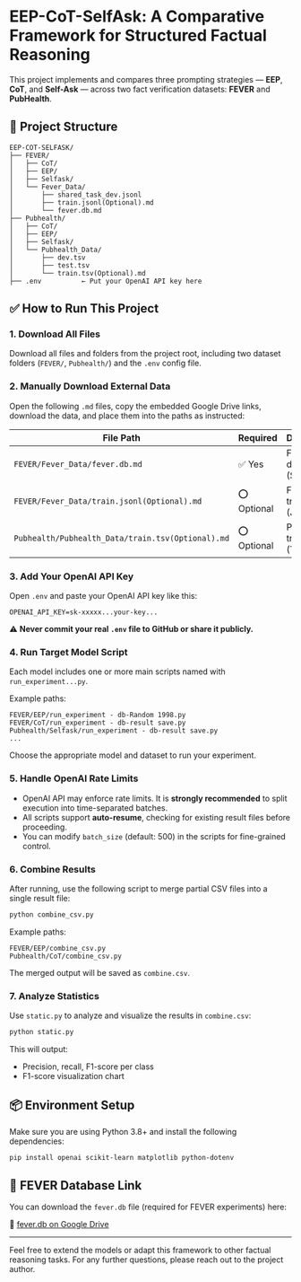 # EEP-CoT-SelfAsk: A Comparative Framework for Structured Factual Reasoning

This project implements and compares three prompting strategies — **EEP**, **CoT**, and **Self-Ask** — across two fact verification datasets: **FEVER** and **PubHealth**.

## 📁 Project Structure

```plaintext
EEP-COT-SELFASK/
├── FEVER/
│   ├── CoT/
│   ├── EEP/
│   ├── Selfask/
│   └── Fever_Data/
│       ├── shared_task_dev.jsonl
│       ├── train.jsonl(Optional).md
│       └── fever.db.md
├── Pubhealth/
│   ├── CoT/
│   ├── EEP/
│   ├── Selfask/
│   └── Pubhealth_Data/
│       ├── dev.tsv
│       ├── test.tsv
│       └── train.tsv(Optional).md
├── .env          ← Put your OpenAI API key here
```

## ✅ How to Run This Project

### 1. Download All Files

Download all files and folders from the project root, including two dataset folders (`FEVER/`, `Pubhealth/`) and the `.env` config file.

### 2. Manually Download External Data

Open the following `.md` files, copy the embedded Google Drive links, download the data, and place them into the paths as instructed:

| File Path                                      | Required | Description                        |
|------------------------------------------------|----------|------------------------------------|
| `FEVER/Fever_Data/fever.db.md`                 | ✅ Yes   | FEVER database (SQLite)            |
| `FEVER/Fever_Data/train.jsonl(Optional).md`    | ⭕ Optional | FEVER training set (JSONL)        |
| `Pubhealth/Pubhealth_Data/train.tsv(Optional).md` | ⭕ Optional | PubHealth training set (TSV)     |

### 3. Add Your OpenAI API Key

Open `.env` and paste your OpenAI API key like this:

```env
OPENAI_API_KEY=sk-xxxxx...your-key...
```

⚠️ **Never commit your real `.env` file to GitHub or share it publicly.**

### 4. Run Target Model Script

Each model includes one or more main scripts named with `run_experiment...py`.

Example paths:

```plaintext
FEVER/EEP/run_experiment - db-Random 1998.py
FEVER/CoT/run_experiment - db-result save.py
Pubhealth/Selfask/run_experiment - db-result save.py
...
```

Choose the appropriate model and dataset to run your experiment.

### 5. Handle OpenAI Rate Limits

- OpenAI API may enforce rate limits. It is **strongly recommended** to split execution into time-separated batches.
- All scripts support **auto-resume**, checking for existing result files before proceeding.
- You can modify `batch_size` (default: 500) in the scripts for fine-grained control.

### 6. Combine Results

After running, use the following script to merge partial CSV files into a single result file:

```bash
python combine_csv.py
```

Example paths:

```plaintext
FEVER/EEP/combine_csv.py
Pubhealth/CoT/combine_csv.py
```

The merged output will be saved as `combine.csv`.

### 7. Analyze Statistics

Use `static.py` to analyze and visualize the results in `combine.csv`:

```bash
python static.py
```

This will output:

- Precision, recall, F1-score per class
- F1-score visualization chart

## 📦 Environment Setup

Make sure you are using Python 3.8+ and install the following dependencies:

```bash
pip install openai scikit-learn matplotlib python-dotenv
```

## 📎 FEVER Database Link

You can download the `fever.db` file (required for FEVER experiments) here:

🔗 [fever.db on Google Drive](https://drive.google.com/file/d/1mvkpBHA-8_1EIQD3j3DOWK9EWoGcDKP5/view?usp=drive_link)

---

Feel free to extend the models or adapt this framework to other factual reasoning tasks. For any further questions, please reach out to the project author.
